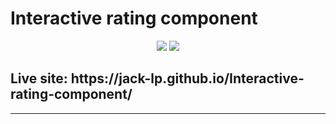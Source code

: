# Interactive rating component

<p align="center">
 <img src="https://i.imgur.com/ZDvw5pO.png" />
 <img src="https://i.imgur.com/jSSINIp.png" />
</p>

<h2>Live site: https://jack-lp.github.io/Interactive-rating-component/</h2>

---
